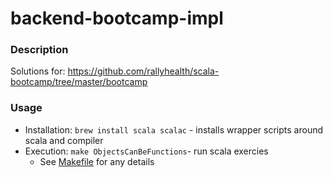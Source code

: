 # backend-bootcamp-impl

### Description
Solutions for: https://github.com/rallyhealth/scala-bootcamp/tree/master/bootcamp


### Usage
* Installation: `brew install scala scalac` - installs wrapper scripts around scala and compiler
* Execution: `make ObjectsCanBeFunctions`- run scala exercies
  * See [Makefile](Makefile) for any details


